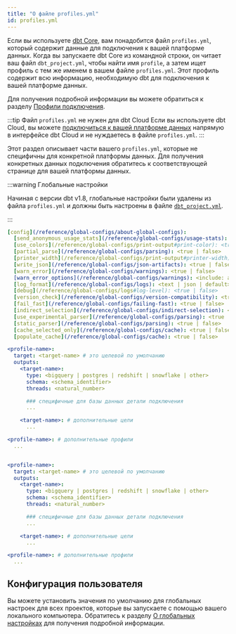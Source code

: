 ```yaml
---
title: "О файле profiles.yml"
id: profiles.yml
---
```


Если вы используете [dbt Core](/docs/core/installation-overview), вам понадобится файл `profiles.yml`, который содержит данные для подключения к вашей платформе данных. Когда вы запускаете dbt Core из командной строки, он читает ваш файл `dbt_project.yml`, чтобы найти имя `profile`, а затем ищет профиль с тем же именем в вашем файле `profiles.yml`. Этот профиль содержит всю информацию, необходимую dbt для подключения к вашей платформе данных.

Для получения подробной информации вы можете обратиться к разделу [Профили подключения](/docs/core/connect-data-platform/connection-profiles).

:::tip Файл `profiles.yml` не нужен для dbt Cloud
Если вы используете dbt Cloud, вы можете [подключиться к вашей платформе данных](/docs/cloud/connect-data-platform/about-connections) напрямую в интерфейсе dbt Cloud и не нуждаетесь в файле `profiles.yml`.
:::

Этот раздел описывает части вашего `profiles.yml`, которые не специфичны для конкретной платформы данных. Для получения конкретных данных подключения обратитесь к соответствующей странице для вашей платформы данных.

<VersionBlock lastVersion="1.7">

:::warning Глобальные настройки

Начиная с версии dbt v1.8, глобальные настройки были удалены из файла `profiles.yml` и должны быть настроены в файле [`dbt_project.yml`](/reference/dbt_project.yml). 

:::

<File name='profiles.yml'>

```yml
[config](/reference/global-configs/about-global-configs):
  [send_anonymous_usage_stats](/reference/global-configs/usage-stats): <true | false>
  [use_colors](/reference/global-configs/print-output#print-color): <true | false>
  [partial_parse](/reference/global-configs/parsing): <true | false>
  [printer_width](/reference/global-configs/print-output#printer-width): <integer>
  [write_json](/reference/global-configs/json-artifacts): <true | false>
  [warn_error](/reference/global-configs/warnings): <true | false>
  [warn_error_options](/reference/global-configs/warnings): <include: all | include: [<error-name>] | include: all, exclude: [<error-name>]>
  [log_format](/reference/global-configs/logs): <text | json | default>
  [debug](/reference/global-configs/logs#log-level): <true | false>
  [version_check](/reference/global-configs/version-compatibility): <true | false>
  [fail_fast](/reference/global-configs/failing-fast): <true | false>
  [indirect_selection](/reference/global-configs/indirect-selection): <eager | cautious | buildable | empty>
  [use_experimental_parser](/reference/global-configs/parsing): <true | false>
  [static_parser](/reference/global-configs/parsing): <true | false>
  [cache_selected_only](/reference/global-configs/cache): <true | false>
  [populate_cache](/reference/global-configs/cache): <true | false>

<profile-name>:
  target: <target-name> # это целевой по умолчанию
  outputs:
    <target-name>:
      type: <bigquery | postgres | redshift | snowflake | other>
      schema: <schema_identifier>
      threads: <natural_number>

      ### специфичные для базы данных детали подключения
      ...

    <target-name>: # дополнительные цели
      ...

<profile-name>: # дополнительные профили
  ...

```

</File>

</VersionBlock>

<VersionBlock firstVersion="1.8">

<File name='profiles.yml'>

```yml

<profile-name>:
  target: <target-name> # это целевой по умолчанию
  outputs:
    <target-name>:
      type: <bigquery | postgres | redshift | snowflake | other>
      schema: <schema_identifier>
      threads: <natural_number>

      ### специфичные для базы данных детали подключения
      ...

    <target-name>: # дополнительные цели
      ...

<profile-name>: # дополнительные профили
  ...

```

</File>

</VersionBlock>

## Конфигурация пользователя

Вы можете установить значения по умолчанию для глобальных настроек для всех проектов, которые вы запускаете с помощью вашего локального компьютера. Обратитесь к разделу [О глобальных настройках](/reference/global-configs/about-global-configs) для получения подробной информации.